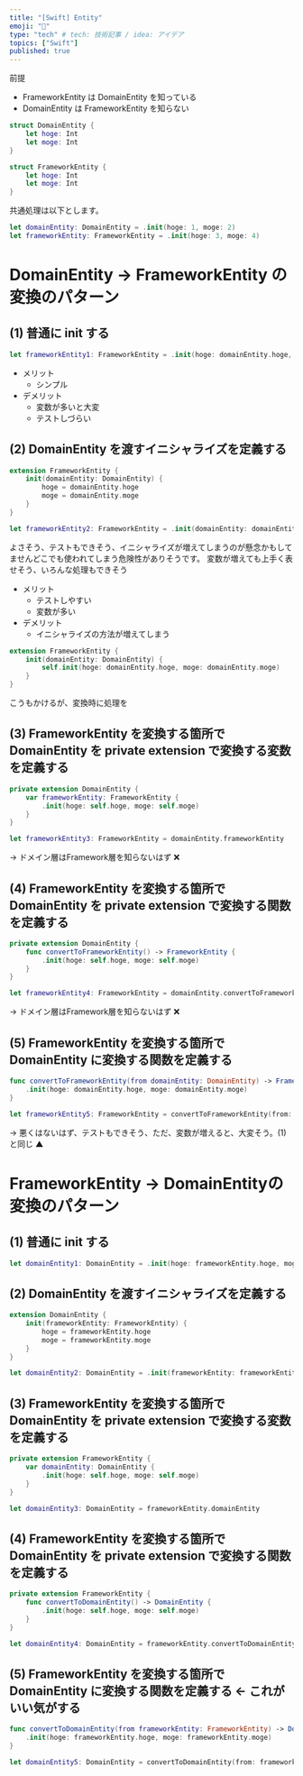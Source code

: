 ```yaml
---
title: "[Swift] Entity"
emoji: "🌾"
type: "tech" # tech: 技術記事 / idea: アイデア
topics: ["Swift"]
published: true
---
```


前提
- FrameworkEntity は DomainEntity を知っている
- DomainEntity は FrameworkEntity を知らない

```swift
struct DomainEntity {
    let hoge: Int
    let moge: Int
}

struct FrameworkEntity {
    let hoge: Int
    let moge: Int
}
```

共通処理は以下とします。

```swift
let domainEntity: DomainEntity = .init(hoge: 1, moge: 2)
let frameworkEntity: FrameworkEntity = .init(hoge: 3, moge: 4)
```

# DomainEntity -> FrameworkEntity の変換のパターン

## (1) 普通に init する

```swift
let frameworkEntity1: FrameworkEntity = .init(hoge: domainEntity.hoge, moge: domainEntity.moge)
```

- メリット
  - シンプル
- デメリット
  - 変数が多いと大変
  - テストしづらい

## (2) DomainEntity を渡すイニシャライズを定義する

```swift
extension FrameworkEntity {
    init(domainEntity: DomainEntity) {
        hoge = domainEntity.hoge
        moge = domainEntity.moge
    }
}

let frameworkEntity2: FrameworkEntity = .init(domainEntity: domainEntity)
```

よさそう、テストもできそう、イニシャライズが増えてしまうのが懸念かもしてませんどこでも使われてしまう危険性がありそうです。
変数が増えても上手く表せそう、いろんな処理もできそう

- メリット
  - テストしやすい
  - 変数が多い
- デメリット
  - イニシャライズの方法が増えてしまう

```swift
extension FrameworkEntity {
    init(domainEntity: DomainEntity) {
        self.init(hoge: domainEntity.hoge, moge: domainEntity.moge)
    }
}
```

こうもかけるが、変換時に処理を

## (3) FrameworkEntity を変換する箇所で DomainEntity を private extension で変換する変数を定義する

```swift
private extension DomainEntity {
    var frameworkEntity: FrameworkEntity {
        .init(hoge: self.hoge, moge: self.moge)
    }
}

let frameworkEntity3: FrameworkEntity = domainEntity.frameworkEntity
```

→ ドメイン層はFramework層を知らないはず ❌

## (4) FrameworkEntity を変換する箇所で DomainEntity を private extension で変換する関数を定義する

```swift
private extension DomainEntity {
    func convertToFrameworkEntity() -> FrameworkEntity {
        .init(hoge: self.hoge, moge: self.moge)
    }
}

let frameworkEntity4: FrameworkEntity = domainEntity.convertToFrameworkEntity()
```

→ ドメイン層はFramework層を知らないはず ❌

## (5) FrameworkEntity を変換する箇所で DomainEntity に変換する関数を定義する

```swift
func convertToFrameworkEntity(from domainEntity: DomainEntity) -> FrameworkEntity {
    .init(hoge: domainEntity.hoge, moge: domainEntity.moge)
}

let frameworkEntity5: FrameworkEntity = convertToFrameworkEntity(from: domainEntity)
```

→ 悪くはないはず、テストもできそう、ただ、変数が増えると、大変そう。(1) と同じ ▲

# FrameworkEntity -> DomainEntityの変換のパターン

## (1) 普通に init する

```swift
let domainEntity1: DomainEntity = .init(hoge: frameworkEntity.hoge, moge: frameworkEntity.moge)
```

## (2) DomainEntity を渡すイニシャライズを定義する

```swift
extension DomainEntity {
    init(frameworkEntity: FrameworkEntity) {
        hoge = frameworkEntity.hoge
        moge = frameworkEntity.moge
    }
}

let domainEntity2: DomainEntity = .init(frameworkEntity: frameworkEntity)
```

## (3) FrameworkEntity を変換する箇所で DomainEntity を private extension で変換する変数を定義する

```swift
private extension FrameworkEntity {
    var domainEntity: DomainEntity {
        .init(hoge: self.hoge, moge: self.moge)
    }
}

let domainEntity3: DomainEntity = frameworkEntity.domainEntity
```

## (4) FrameworkEntity を変換する箇所で DomainEntity を private extension で変換する関数を定義する

```swift
private extension FrameworkEntity {
    func convertToDomainEntity() -> DomainEntity {
        .init(hoge: self.hoge, moge: self.moge)
    }
}

let domainEntity4: DomainEntity = frameworkEntity.convertToDomainEntity()
```

## (5) FrameworkEntity を変換する箇所で DomainEntity に変換する関数を定義する ← これがいい気がする

```swift
func convertToDomainEntity(from frameworkEntity: FrameworkEntity) -> DomainEntity {
    .init(hoge: frameworkEntity.hoge, moge: frameworkEntity.moge)
}

let domainEntity5: DomainEntity = convertToDomainEntity(from: frameworkEntity)
```